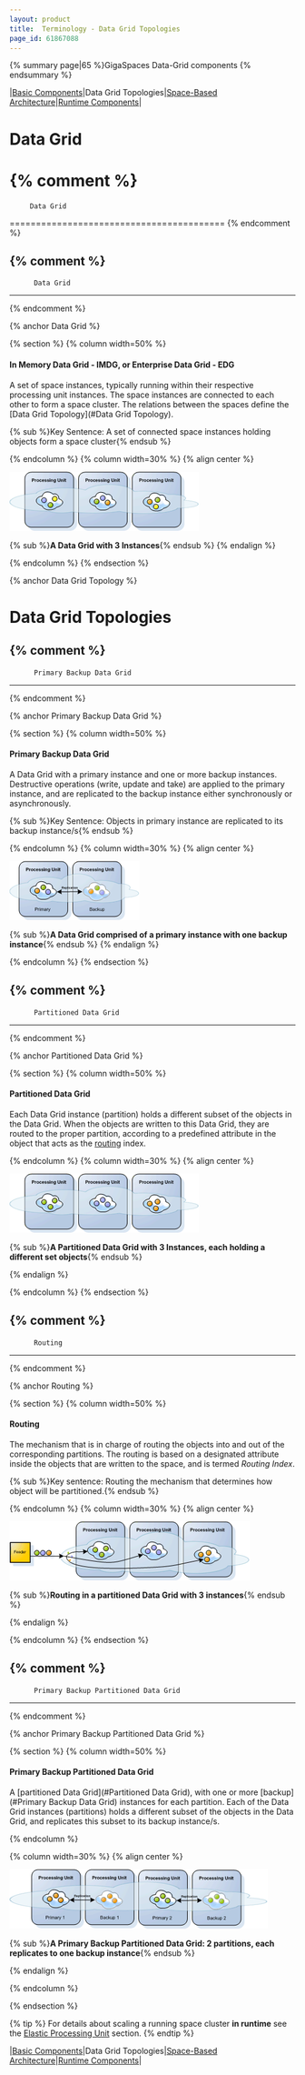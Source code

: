 ```yaml
---
layout: product
title:  Terminology - Data Grid Topologies
page_id: 61867088
---
```


{% summary page|65 %}GigaSpaces Data-Grid components {% endsummary %}

|[Basic Components](./terminology---basic-components.html)|Data Grid Topologies|[Space-Based Architecture](./terminology---space-based-architecture.html)|[Runtime Components](./terminology---runtime-components.html)|

# Data Grid

{% comment %}
=========================================

         Data Grid

=========================================
{% endcomment %}

{% comment %}
----------------------------
          Data Grid
----------------------------
{% endcomment %}

{% anchor Data Grid %}

{% section %}
{% column width=50% %}

#### In Memory Data Grid - IMDG, or Enterprise Data Grid - EDG

A set of space instances, typically running within their respective processing unit instances.
The space instances are connected to each other to form a space cluster.
The relations between the spaces define the [Data Grid Topology](#Data Grid Topology).

{% sub %}Key Sentence: A set of connected space instances holding objects form a space cluster{% endsub %}

{% endcolumn %}
{% column width=30% %}
{% align center %}

![term_populated_data_grid.gif](/attachment_files/term_populated_data_grid.gif)

{% sub %}**A Data Grid with 3 Instances**{% endsub %}
{% endalign %}

{% endcolumn %}
{% endsection %}

{% anchor Data Grid Topology %}

# Data Grid Topologies

{% comment %}
----------------------------
          Primary Backup Data Grid
----------------------------
{% endcomment %}

{% anchor Primary Backup Data Grid %}

{% section %}
{% column width=50% %}

#### Primary Backup Data Grid

A Data Grid with a primary instance and one or more backup instances.
Destructive operations (write, update and take) are applied to the primary instance, and are replicated to the backup instance either synchronously or asynchronously.

{% sub %}Key Sentence: Objects in primary instance are replicated to its backup instance/s{% endsub %}

{% endcolumn %}
{% column width=30% %}
{% align center %}

![term_primary_backup_text_data_grid.gif](/attachment_files/term_primary_backup_text_data_grid.gif)

{% sub %}**A Data Grid comprised of a primary instance with one backup instance**{% endsub %}
{% endalign %}

{% endcolumn %}
{% endsection %}

{% comment %}
----------------------------
          Partitioned Data Grid
----------------------------
{% endcomment %}

{% anchor Partitioned Data Grid %}

{% section %}
{% column width=50% %}

#### Partitioned Data Grid

Each Data Grid instance (partition) holds a different subset of the objects in the Data Grid.
When the objects are written to this Data Grid, they are routed to the proper partition, according to a predefined attribute in the object that acts as the [routing](#Routing) index.

{% endcolumn %}
{% column width=30% %}
{% align center %}

![term_partitioned_data_grid.gif](/attachment_files/term_partitioned_data_grid.gif)

{% sub %}**A Partitioned Data Grid with 3 Instances, each holding a different set objects**{% endsub %}

{% endalign %}

{% endcolumn %}
{% endsection %}

{% comment %}
----------------------------
          Routing
----------------------------
{% endcomment %}

{% anchor Routing %}

{% section %}
{% column width=50% %}

#### Routing

The mechanism that is in charge of routing the objects into and out of the corresponding partitions.
The routing is based on a designated attribute inside the objects that are written to the space, and is termed _Routing Index_.

{% sub %}Key sentence: Routing the mechanism that determines how object will be partitioned.{% endsub %}

{% endcolumn %}
{% column width=30% %}
{% align center %}

![term_routing.gif](/attachment_files/term_routing.gif)

{% sub %}**Routing in a partitioned Data Grid with 3 instances**{% endsub %}

{% endalign %}

{% endcolumn %}
{% endsection %}

{% comment %}
--------------------------------------------------
          Primary Backup Partitioned Data Grid
--------------------------------------------------
{% endcomment %}

{% anchor Primary Backup Partitioned Data Grid %}

{% section %}
{% column width=50% %}

#### Primary Backup Partitioned Data Grid

A [partitioned Data Grid](#Partitioned Data Grid), with one or more [backup](#Primary Backup Data Grid) instances for each partition. Each of the Data Grid instances (partitions) holds a different subset of the objects in the Data Grid, and replicates this subset to its backup instance/s.

{% endcolumn %}

{% column width=30% %}
{% align center %}

![term_partitioned_primary_backup_data_grid.gif](/attachment_files/term_partitioned_primary_backup_data_grid.gif)

{% sub %}**A Primary Backup Partitioned Data Grid: 2 partitions, each replicates to one backup instance**{% endsub %}

{% endalign %}

{% endcolumn %}

{% endsection %}

{% tip %}
For details about scaling a running space cluster **in runtime** see the [Elastic Processing Unit]({%latestjavaurl%}/elastic-processing-unit.html) section.
{% endtip %}

|[Basic Components](./terminology---basic-components.html)|Data Grid Topologies|[Space-Based Architecture](./terminology---space-based-architecture.html)|[Runtime Components](./terminology---runtime-components.html)|
